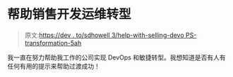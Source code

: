 # 帮助销售开发运维转型

> 原文:[https://dev . to/sdhowell 3/help-with-selling-devo PS-transformation-5ah](https://dev.to/sdhowell3/help-with-selling-devops-transformation-5ah)

我一直在努力帮助我工作的公司实现 DevOps 和敏捷转型。我想知道是否有人有任何有用的提示来帮助过渡成功！